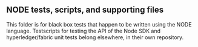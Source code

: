 ## NODE tests, scripts, and supporting files
This folder is for black box tests that happen to be written using the NODE language.
Testscripts for testing the API of the Node SDK and hyperledger/fabric unit tests belong elsewhere, in their own repository.
